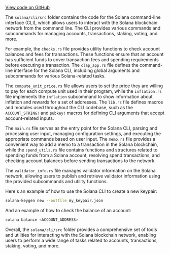 [View code on GitHub](https://github.com/solana-labs/solana/tree/master/na/cli/src)

The `solana/cli/src` folder contains the code for the Solana command-line interface (CLI), which allows users to interact with the Solana blockchain network from the command line. The CLI provides various commands and subcommands for managing accounts, transactions, staking, voting, and more.

For example, the `checks.rs` file provides utility functions to check account balances and fees for transactions. These functions ensure that an account has sufficient funds to cover transaction fees and spending requirements before executing a transaction. The `clap_app.rs` file defines the command-line interface for the Solana CLI, including global arguments and subcommands for various Solana-related tasks.

The `compute_unit_price.rs` file allows users to set the price they are willing to pay for each compute unit used in their program, while the `inflation.rs` file implements the `inflation` subcommand to show information about inflation and rewards for a set of addresses. The `lib.rs` file defines macros and modules used throughout the CLI codebase, such as the `ACCOUNT_STRING!` and `pubkey!` macros for defining CLI arguments that accept account-related inputs.

The `main.rs` file serves as the entry point for the Solana CLI, parsing and processing user input, managing configuration settings, and executing the appropriate commands based on user input. The `memo.rs` file provides a convenient way to add a memo to a transaction in the Solana blockchain, while the `spend_utils.rs` file contains functions and structures related to spending funds from a Solana account, resolving spend transactions, and checking account balances before sending transactions to the network.

The `validator_info.rs` file manages validator information on the Solana network, allowing users to publish and retrieve validator information using the provided subcommands and utility functions.

Here's an example of how to use the Solana CLI to create a new keypair:

```sh
solana-keygen new --outfile my_keypair.json
```

And an example of how to check the balance of an account:

```sh
solana balance <ACCOUNT_ADDRESS>
```

Overall, the `solana/cli/src` folder provides a comprehensive set of tools and utilities for interacting with the Solana blockchain network, enabling users to perform a wide range of tasks related to accounts, transactions, staking, voting, and more.
